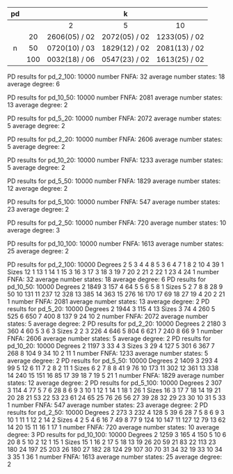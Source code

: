 | pd |     |               |       k       |               |
|:--:|:---:|:-------------:|:-------------:|:-------------:|
|    |     |       2       |       5       |       10      |
|    |  20 | 2606(05) / 02 | 2072(05) / 02 | 1233(05) / 02 |
|  n |  50 | 0720(10) / 03 | 1829(12) / 02 | 2081(13) / 02 |
|    | 100 | 0032(18) / 06 | 0547(23) / 02 | 1613(25) / 02 |


PD results for pd_2_100: 10000
number FNFA: 32
average number states: 18
average degree: 6

PD results for pd_10_50: 10000
number FNFA: 2081
average number states: 13
average degree: 2

PD results for pd_5_20: 10000
number FNFA: 2072
average number states: 5
average degree: 2

PD results for pd_2_20: 10000
number FNFA: 2606
average number states: 5
average degree: 2

PD results for pd_10_20: 10000
number FNFA: 1233
average number states: 5
average degree: 2

PD results for pd_5_50: 10000
number FNFA: 1829
average number states: 12
average degree: 2

PD results for pd_5_100: 10000
number FNFA: 547
average number states: 23
average degree: 2

PD results for pd_2_50: 10000
number FNFA: 720
average number states: 10
average degree: 3

PD results for pd_10_100: 10000
number FNFA: 1613
average number states: 25
average degree: 2

PD results for pd_2_100: 10000
Degrees
2 5
3 4
4 8
5 3
6 4
7 1
8 2
10 4
39 1
Sizes
12 1
13 1
14 1
15 3
16 3
17 3
18 3
19 7
20 2
21 2
22 1
23 4
24 1
number FNFA: 32
average number states: 18
average degree: 6
PD results for pd_10_50: 10000
Degrees
2 1849
3 157
4 64
5 5
6 5
8 1
Sizes
5 2
7 8
8 28
9 50
10 131
11 237
12 328
13 385
14 363
15 276
16 170
17 69
18 27
19 4
20 2
21 1
number FNFA: 2081
average number states: 13
average degree: 2
PD results for pd_5_20: 10000
Degrees
2 1944
3 115
4 13
Sizes
3 74
4 260
5 525
6 650
7 400
8 137
9 24
10 2
number FNFA: 2072
average number states: 5
average degree: 2
PD results for pd_2_20: 10000
Degrees
2 2180
3 360
4 60
5 3
6 3
Sizes
2 2
3 226
4 646
5 804
6 621
7 240
8 66
9 1
number FNFA: 2606
average number states: 5
average degree: 2
PD results for pd_10_20: 10000
Degrees
2 1197
3 33
4 3
Sizes
3 29
4 127
5 301
6 367
7 268
8 104
9 34
10 2
11 1
number FNFA: 1233
average number states: 5
average degree: 2
PD results for pd_5_50: 10000
Degrees
2 1409
3 293
4 99
5 12
6 11
7 2
8 2
11 1
Sizes
6 2
7 8
8 41
9 76
10 173
11 302
12 361
13 338
14 240
15 151
16 85
17 39
18 7
19 5
21 1
number FNFA: 1829
average number states: 12
average degree: 2
PD results for pd_5_100: 10000
Degrees
2 307
3 114
4 77
5 7
6 28
8 6
9 3
10 1
12 1
14 1
18 1
26 1
Sizes
16 3
17 7
18 14
19 21
20 28
21 53
22 53
23 61
24 65
25 76
26 56
27 39
28 32
29 23
30 10
31 5
33 1
number FNFA: 547
average number states: 23
average degree: 2
PD results for pd_2_50: 10000
Degrees
2 273
3 232
4 128
5 39
6 28
7 5
8 6
9 3
10 1
11 1
12 2
14 2
Sizes
4 2
5 4
6 16
7 49
8 77
9 124
10 147
11 127
12 79
13 62
14 20
15 11
16 1
17 1
number FNFA: 720
average number states: 10
average degree: 3
PD results for pd_10_100: 10000
Degrees
2 1259
3 165
4 150
5 10
6 20
8 5
10 2
12 1
15 1
Sizes
15 1
16 2
17 5
18 13
19 26
20 59
21 83
22 113
23 180
24 197
25 203
26 180
27 182
28 124
29 107
30 70
31 34
32 19
33 10
34 3
35 1
36 1
number FNFA: 1613
average number states: 25
average degree: 2
